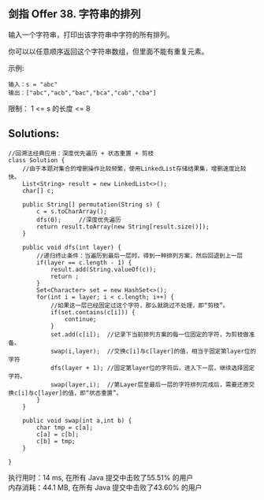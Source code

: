 ## 剑指 Offer 38. 字符串的排列

输入一个字符串，打印出该字符串中字符的所有排列。

你可以以任意顺序返回这个字符串数组，但里面不能有重复元素。

示例:
```
输入：s = "abc"
输出：["abc","acb","bac","bca","cab","cba"]
```
 
限制：
1 <= s 的长度 <= 8

## Solutions:
```
//回溯法经典应用：深度优先遍历 + 状态重置 + 剪枝
class Solution {
	//由于本题对集合的增删操作比较频繁，使用LinkedList存储结果集，增删速度比较快。
	List<String> result = new LinkedList<>();	
    char[] c;
	
    public String[] permutation(String s) {
    	c = s.toCharArray();
    	dfs(0);		//深度优先遍历
    	return result.toArray(new String[result.size()]);
    }

    public void dfs(int layer) {
    	//递归终止条件：当遍历到最后一层时，得到一种排列方案，然后回退到上一层
    	if(layer == c.length - 1) {
    		result.add(String.valueOf(c));
    		return ;
    	}
    	Set<Character> set = new HashSet<>();
    	for(int i = layer; i < c.length; i++) {
    		//如果这一层已经固定过这个字符，那么就跳过不处理，即“剪枝”。
    		if(set.contains(c[i])) {
    			continue;
    		}
    		set.add(c[i]);	//记录下当前排列方案的每一位固定的字符，为剪枝做准备。
    		swap(i,layer);	//交换c[i]与c[layer]的值，相当于固定第layer位的字符
    		dfs(layer + 1);	//固定第layer位的字符后，进入下一层，继续选择固定字符。
    		swap(layer,i);	//第Layer层至最后一层的字符排列完成后，需要还原交换c[i]与c[layer]的值，即“状态重置”。
    	}
    }
    
    public void swap(int a,int b) {
    	char tmp = c[a];
    	c[a] = c[b];
    	c[b] = tmp;
    }

}
```
执行用时：14 ms, 在所有 Java 提交中击败了55.51% 的用户<br>
内存消耗：44.1 MB, 在所有 Java 提交中击败了43.60% 的用户